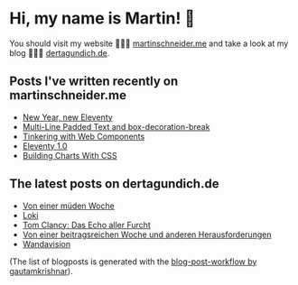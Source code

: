 # Hi, my name is Martin! 👋 
You should visit my website 👨🏼‍💻  [martinschneider.me](https://martinschneider.me) and take a look at my blog 🤷🏼‍♂️ [dertagundich.de](https://www.dertagundich.de).

## Posts I've written recently on martinschneider.me
<!-- MSME-POST-LIST:START -->
- [New Year, new Eleventy](https://martinschneider.me/articles/new-year-new-eleventy/)
- [Multi-Line Padded Text and box-decoration-break](https://martinschneider.me/articles/multi-line-padded-text-and-box-decoration-break/)
- [Tinkering with Web Components](https://martinschneider.me/articles/tinkering-with-web-components/)
- [Eleventy 1.0](https://martinschneider.me/articles/eleventy-1-0/)
- [Building Charts With CSS](https://martinschneider.me/articles/building-charts-with-css/)
<!-- MSME-POST-LIST:END -->

## The latest posts on dertagundich.de
<!-- DTUI-POST-LIST:START -->
- [Von einer müden Woche](https://www.dertagundich.de/2023/02/19/von-einer-mueden-woche/)
- [Loki](https://www.dertagundich.de/2023/02/14/loki/)
- [Tom Clancy: Das Echo aller Furcht](https://www.dertagundich.de/2023/02/13/tom-clancy-das-echo-aller-furcht-2/)
- [Von einer beitragsreichen Woche und anderen Herausforderungen](https://www.dertagundich.de/2023/02/12/von-einer-beitragsreichen-woche-und-anderen-herausforderungen/)
- [Wandavision](https://www.dertagundich.de/2023/02/11/wandavision/)
<!-- DTUI-POST-LIST:END -->

(The list of blogposts is generated with the [blog-post-workflow by gautamkrishnar](https://github.com/gautamkrishnar/blog-post-workflow)).

